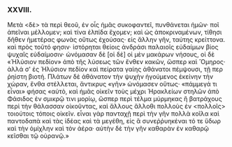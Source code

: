 
### XXVIII.
Μετὰ <δὲ> τὰ περὶ θεοῦ, ἐν οἷς ἡμᾶς συκοφαντεῖ, πυνθάνεται ἡμῶν· ποῖ ἀπεῖναι μέλλομεν; καὶ τίνα ἐλπίδα ἔχομεν; καὶ ὡς ἀποκριναμένων, τίθησι δῆθεν ἡμετέρας φωνὰς οὕτως ἐχούσας· εἰς ἄλλην γῆν, ταύτης κρείττονα. καὶ πρὸς τοῦτό φησιν· ἱστόρηται θείοις ἀνδράσι παλαιοῖς εὐδαίμων βίος ψυχαῖς εὐδαίμοσιν· ὠνόμασαν δὲ [οἱ δὲ] οἱ μὲν μακάρων νήσους, οἱ δὲ «Ἠλύσιον πεδίον» ἀπὸ τῆς λύσεως τῶν ἔνθεν κακῶν, ὥσπερ καὶ Ὅμηρος·
ἀλλά σ' ἐς Ἠλύσιον πεδίον καὶ πείρατα γαίης
ἀθάνατοι πέμψουσι,
τῇ περ ῥηίστη βιοτή.
Πλάτων δὲ ἀθάνατον τὴν ψυχὴν ἡγούμενος ἐκείνην τὴν χώραν, ἔνθα στέλλεται, ἄντικρυς «γῆν» ὠνόμασεν οὕτως· «πάμμεγά τι εἶναι» φήσας «αὐτὸ, καὶ ἡμᾶς οἰκεῖν τοὺς μέχρι Ἡρακλείων στηλῶν ἀπὸ Φάσιδος ἐν σμικρῷ τινι μορίῳ, ὥσπερ περὶ τέλμα μύρμηκας ἢ βατράχους περὶ τὴν θάλασσαν οἰκοῦντας, καὶ ἄλλους ἄλλοθι πολλοὺς ἐν <πολλοῖς> τοιούτοις τόποις οἰκεῖν. εἶναι γὰρ πανταχῇ περὶ τὴν γῆν πολλὰ κοῖλα καὶ παντοδαπὰ καὶ τὰς ἰδέας καὶ τὰ μεγέθη, εἰς ἃ συνεῤῥυηκέναι τό τε ὕδωρ καὶ τὴν ὁμίχλην καὶ τὸν ἀέρα· αὐτὴν δὲ τὴν γῆν καθαρὰν ἐν καθαρῷ κεῖσθαι τῷ οὐρανῷ.»